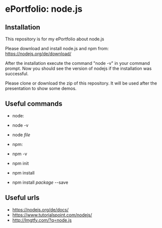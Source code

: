 # ePortfolio: node.js #

## Installation ##

This repository is for my ePortfolio about node.js

Please download and install node.js and npm from:
https://nodejs.org/de/download/

After the installation execute the command "node -v" in your command prompt.
Now you should see the version of nodejs if the installation was successful.

Please clone or download the zip of this repository.
It will be used after the presentation to show some demos.

## Useful commands ##

* node:
 * node -v
 * node _file_

* npm:
 * npm -v
 * npm init
 * npm install
 * npm install _package_ --save
 
## Useful urls ##

* https://nodejs.org/de/docs/
* https://www.tutorialspoint.com/nodejs/
* http://lmgtfy.com/?q=node.js
